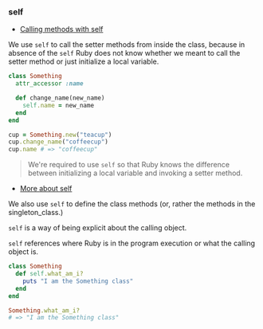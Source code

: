 ###  self

-   [Calling methods with self](https://launchschool.com/books/oo_ruby/read/classes_and_objects_part1#callingmethodswithself)

We use `self` to call the setter methods from inside the class, because in absence of the `self` Ruby does not know whether we meant to call the setter method or just initialize a local variable.

```ruby
class Something
  attr_accessor :name

  def change_name(new_name)
    self.name = new_name
  end
end

cup = Something.new("teacup")
cup.change_name("coffeecup")
cup.name # => "coffeecup"
```

> We're required to use `self` so that Ruby knows the difference between initializing a local variable and invoking a setter method.

-   [More about self](https://launchschool.com/books/oo_ruby/read/classes_and_objects_part2#moreaboutself)

We also use `self` to define the class methods (or, rather the methods in the singleton_class.)

`self` is a way of being explicit about the calling object.

`self` references where Ruby is in the program execution or what the calling object is.

```ruby
class Something
  def self.what_am_i?
    puts "I am the Something class"
  end
end

Something.what_am_i?
# => "I am the Something class"
```